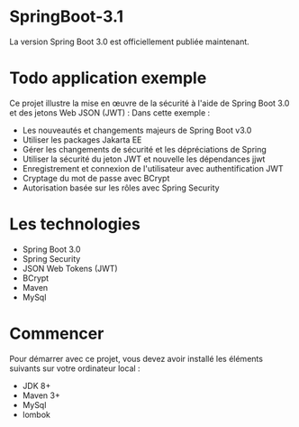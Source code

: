# SpringBoot-3.1
La version Spring Boot 3.0 est officiellement publiée maintenant.

# Todo application exemple
Ce projet illustre la mise en œuvre de la sécurité à l'aide de Spring Boot 3.0 et des jetons Web JSON (JWT) :
Dans cette exemple  :
- Les nouveautés et changements majeurs de Spring Boot v3.0
- Utiliser les packages Jakarta EE 
- Gérer les changements de sécurité et les dépréciations de Spring
- Utiliser la sécurité du jeton JWT et nouvelle les dépendances jjwt
- Enregistrement et connexion de l'utilisateur avec authentification JWT
- Cryptage du mot de passe avec BCrypt
- Autorisation basée sur les rôles avec Spring Security

# Les technologies
- Spring Boot 3.0
- Spring Security
- JSON Web Tokens (JWT)
- BCrypt
- Maven
- MySql

# Commencer
Pour démarrer avec ce projet, vous devez avoir installé les éléments suivants sur votre ordinateur local :
- JDK 8+
- Maven 3+
- MySql
- lombok
